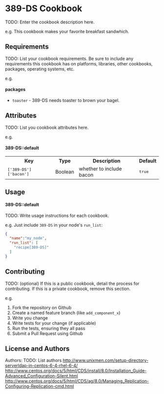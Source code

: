 389-DS Cookbook
===============
TODO: Enter the cookbook description here.

e.g.
This cookbook makes your favorite breakfast sandwhich.

Requirements
------------
TODO: List your cookbook requirements. Be sure to include any requirements this cookbook has on platforms, libraries, other cookbooks, packages, operating systems, etc.

e.g.
#### packages
- `toaster` - 389-DS needs toaster to brown your bagel.

Attributes
----------
TODO: List you cookbook attributes here.

e.g.
#### 389-DS::default
<table>
  <tr>
    <th>Key</th>
    <th>Type</th>
    <th>Description</th>
    <th>Default</th>
  </tr>
  <tr>
    <td><tt>['389-DS']['bacon']</tt></td>
    <td>Boolean</td>
    <td>whether to include bacon</td>
    <td><tt>true</tt></td>
  </tr>
</table>

Usage
-----
#### 389-DS::default
TODO: Write usage instructions for each cookbook.

e.g.
Just include `389-DS` in your node's `run_list`:

```json
{
  "name":"my_node",
  "run_list": [
    "recipe[389-DS]"
  ]
}
```

Contributing
------------
TODO: (optional) If this is a public cookbook, detail the process for contributing. If this is a private cookbook, remove this section.

e.g.
1. Fork the repository on Github
2. Create a named feature branch (like `add_component_x`)
3. Write you change
4. Write tests for your change (if applicable)
5. Run the tests, ensuring they all pass
6. Submit a Pull Request using Github

License and Authors
-------------------
Authors: TODO: List authors
http://www.unixmen.com/setup-directory-serverldap-in-centos-6-4-rhel-6-4/
http://www.centos.org/docs/5/html/CDS/install/8.0/Installation_Guide-Advanced_Configuration-Silent.html
http://www.centos.org/docs/5/html/CDS/ag/8.0/Managing_Replication-Configuring-Replication-cmd.html
